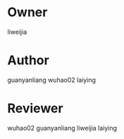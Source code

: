# Owner
liweijia

# Author
guanyanliang
wuhao02
laiying

# Reviewer
wuhao02
guanyanliang
liweijia
laiying